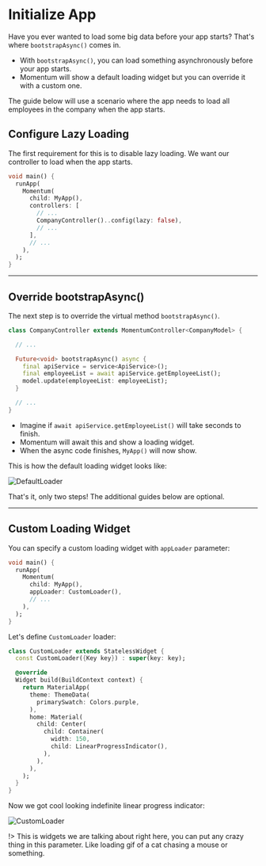 # Initialize App
Have you ever wanted to load some big data before your app starts? That's where `bootstrapAsync()` comes in.

- With `bootstrapAsync()`, you can load something asynchronously before your app starts.
- Momentum will show a default loading widget but you can override it with a custom one. 

The guide below will use a scenario where the app needs to load all employees in the company when the app starts.

## Configure Lazy Loading
The first requirement for this is to disable lazy loading. We want our controller to load when the app starts.

```dart
void main() {
  runApp(
    Momentum(
      child: MyApp(),
      controllers: [
        // ...
        CompanyController()..config(lazy: false),
        // ...
      ],
      // ...
    ),
  );
}
```

<hr>

## Override bootstrapAsync()
The next step is to override the virtual method `bootstrapAsync()`.

```dart
class CompanyController extends MomentumController<CompanyModel> {

  // ...

  Future<void> bootstrapAsync() async {
    final apiService = service<ApiService>();
    final employeeList = await apiService.getEmployeeList();
    model.update(employeeList: employeeList);
  }

  // ...
}
```

- Imagine if `await apiService.getEmployeeList()` will take seconds to finish.
- Momentum will await this and show a loading widget.
- When the async code finishes, `MyApp()` will now show.

This is how the default loading widget looks like:

![DefaultLoader](https://i.imgur.com/8HxNDYA.png)

That's it, only two steps! The additional guides below are optional.

<hr>

## Custom Loading Widget
You can specify a custom loading widget with `appLoader` parameter:

```dart
void main() {
  runApp(
    Momentum(
      child: MyApp(),
      appLoader: CustomLoader(),
      // ...
    ),
  );
}
```

Let's define `CustomLoader` loader:

```dart
class CustomLoader extends StatelessWidget {
  const CustomLoader({Key key}) : super(key: key);

  @override
  Widget build(BuildContext context) {
    return MaterialApp(
      theme: ThemeData(
        primarySwatch: Colors.purple,
      ),
      home: Material(
        child: Center(
          child: Container(
            width: 150,
            child: LinearProgressIndicator(),
          ),
        ),
      ),
    );
  }
}
```

Now we got cool looking indefinite linear progress indicator:

![CustomLoader](https://i.imgur.com/ftmAm7O.png)

!> This is widgets we are talking about right here, you can put any crazy thing in this parameter. Like loading gif of a cat chasing a mouse or something.